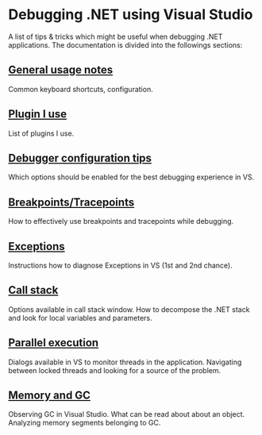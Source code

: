 
Debugging .NET using Visual Studio
==================================

A list of tips & tricks which might be useful when debugging .NET applications. The documentation is divided into the followings sections:

## [General usage notes](vs-usage.md) ##

Common keyboard shortcuts, configuration.

## [Plugin I use](vs-plugins.md) ##

List of plugins I use.

## [Debugger configuration tips](vs-configuration-tips.md) ##

Which options should be enabled for the best debugging experience in VS.

## [Breakpoints/Tracepoints](vs-breakpoints.md) ##

How to effectively use breakpoints and tracepoints while debugging.

## [Exceptions](vs-exceptions.md) ##

Instructions how to diagnose Exceptions in VS (1st and 2nd chance).

## [Call stack](vs-call-stack.md) ##

Options available in call stack window. How to decompose the .NET stack and look for local variables and parameters.

## [Parallel execution](vs-parallel-code.md) ##

Dialogs available in VS to monitor threads in the application. Navigating between locked threads and looking for a source of the problem.

## [Memory and GC](vs-memory-gc.md) ##

Observing GC in Visual Studio. What can be read about about an object. Analyzing memory segments belonging to GC.

